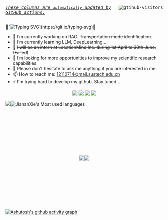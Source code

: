 <div>
        <kbd align="center" valign="center">
            <a href="https://github.com/JiananXie">
                <img align="right" src="https://komarev.com/ghpvc/?username=JiananXie&label=Visitors&color=red&style=flat&logo=github" alt="gtihub-visitors" />
            </a>
            <u><i>These columns are <code>automatically</code> updated by <a hrerf="https://github.com/features/actions">GitHub actions</a>.</i></u> &ensp;&emsp;&nbsp;&nbsp;&nbsp;&nbsp;&nbsp;&nbsp;&nbsp;&nbsp;&nbsp;&nbsp;&nbsp;&nbsp;&nbsp;&nbsp;&nbsp;&nbsp;&nbsp;&nbsp;&nbsp;&nbsp;&nbsp;&nbsp;&nbsp;&nbsp;&nbsp;&nbsp;&nbsp;&nbsp;&nbsp;&nbsp;&nbsp;&nbsp;&nbsp;&nbsp;&nbsp;&nbsp;&nbsp;&nbsp;&nbsp;&nbsp;&nbsp;&nbsp;&nbsp;&nbsp;&nbsp;&nbsp;
        </kbd>
</div>

👋[![Typing SVG](https://readme-typing-svg.demolab.com?font=Fira+Code&pause=1000&background=E2E2AF20&center=true%random=false&width=435&lines=Hi%2C+I'm+JiananXie.+A+CS+newbie.)](https://git.io/typing-svg)👋
- 🔭 I’m currently working on RAG. <del>Transportation mode identification.</del>
- 🌱 I’m currently learning LLM, DeepLearning...
- 👯 <del>I will be an intern at LocationMind Inc. during 1st April to 30th June.(Failed)</del>
- 🤔 I’m looking for more opportunities to improve my scientific research capabilities
- 💬 Please don't hesitate to ask me anything if you are interested in me.
- 📫 How to reach me: 12110714@mail.sustech.edu.cn
- ⚡ I'm trying hard to develop my github. Stay tuned...


<div align="center"><span> <img src="https://img.shields.io/badge/-Python-yellow?style=flat-square&logo=python" /> <img src="https://img.shields.io/badge/-Jupyter-blue?style=flat-square&logo=jupyter" /> <img src="https://img.shields.io/badge/-Pytorch-green?style=flat-square&logo=pytorch" /> <img src="https://img.shields.io/badge/-Tensorflow-oringe?style=flat-square&logo=tensorflow" /></span></div>

<img src="https://stats.justsong.cn/api/github?id=JiananXie&theme=solarized-light">![JiananXie's Most used languages](https://github-readme-stats.vercel.app/api/top-langs/?username=JiananXie&layout=compact&hide_border=true&langs_count=10&theme=rose)

<div style="display: flex; justify-content: center; align-items: center; height: 300px;">
    <img src="https://github-readme-stats.vercel.app/api?username=JiananXie&show_icons=true&theme=rose">
        <img src="https://streak-stats.demolab.com/?user=JiananXie&theme=moltack">
</div>




[![Ashutosh's github activity graph](https://github-readme-activity-graph.vercel.app/graph?username=JiananXie&theme=tokyo-day)](https://github.com/ashutosh00710/github-readme-activity-graph)
